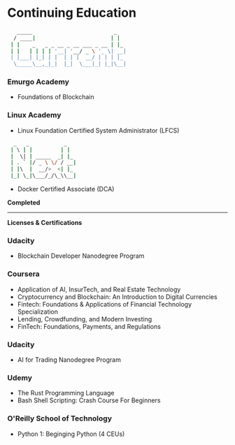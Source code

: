 # Continuing Education

```bash
   _____                          _   
  / ____|                        | |  
 | |    _   _ _ __ _ __ ___ _ __ | |_ 
 | |   | | | | '__| '__/ _ \ '_ \| __|
 | |___| |_| | |  | | |  __/ | | | |_ 
  \_____\__,_|_|  |_|  \___|_| |_|\__|   
```

### Emurgo Academy
- Foundations of Blockchain
### Linux Academy
 - Linux Foundation Certified System Administrator (LFCS)
 
 
```bash
  _   _           _   
 | \ | |         | |  
 |  \| | _____  _| |_ 
 | . ` |/ _ \ \/ / __|
 | |\  |  __/>  <| |_ 
 |_| \_|\___/_/\_\\__|
```

 - Docker Certified Associate (DCA)
 
**Completed**
___

**Licenses & Certifications**

### Udacity
- Blockchain Developer Nanodegree Program

### Coursera
- Application of AI, InsurTech, and Real Estate Technology
- Cryptocurrency and Blockchain: An Introduction to Digital Currencies
- Fintech: Foundations & Applications of Financial Technology Specialization
- Lending, Crowdfunding, and Modern Investing
- FinTech: Foundations, Payments, and Regulations

### Udacity
- AI for Trading Nanodegree Program

### Udemy
- The Rust Programming Language
- Bash Shell Scripting: Crash Course For Beginners

### O'Reilly School of Technology
- Python 1: Beginging Python (4 CEUs)
